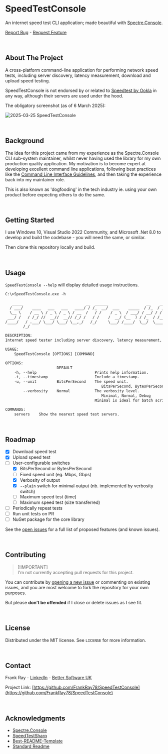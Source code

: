 # SpeedTestConsole
An internet speed test CLI application; made beautiful with [Spectre.Console](https://github.com/spectreconsole/spectre.console). 

<p align="left">
    <a href="https://github.com/FrankRay78/SpeedTestConsole/issues/new?labels=needs%20triage,bug&template=bug-report---.md">Report Bug</a>
    -
    <a href="https://github.com/FrankRay78/SpeedTestConsole/issues/new?labels=needs%20triage,enhancement&template=feature-request---.md">Request Feature</a>
</p>

<br />


## About The Project
A cross-platform command-line application for performing network speed tests, including server discovery, latency measurement, download and upload speed testing.

SpeedTestConsole is not endorsed by or related to [Speedtest by Ookla](https://www.speedtest.net/) in any way, although their servers are used under the hood.

The obligatory screenshot (as of 6 March 2025):

![2025-03-25 SpeedTestConsole](https://github.com/user-attachments/assets/b2df7f36-f620-4683-88ad-81b913b24070)

<br />


## Background
The idea for this project came from my experience as the Spectre.Console CLI sub-system maintainer, whilst never having used the library for my own production quality application. My motivation is to become expert at developing excellent command line applications, following best practices like the [Command Line Interface Guidelines](https://clig.dev/), and then taking the experience back into my maintainer role. 

This is also known as 'dogfooding' in the tech industry ie. using your own product before expecting others to do the same.

<br />


## Getting Started
I use Windows 10, Visual Studio 2022 Community, and Microsoft .Net 8.0 to develop and build the codebase - you will need the same, or similar.

Then clone this repository locally and build.

<br />


## Usage
`SpeedTestConsole --help` will display detailed usage instructions.

```txt
C:\>SpeedTestConsole.exe -h

   _____                            __  ______                 __    ______                                  __
  / ___/    ____   ___   ___   ____/ / /_  __/  ___    _____  / /_  / ____/  ____    ____    _____  ____    / /  ___
  \__ \    / __ \ / _ \ / _ \ / __  /   / /    / _ \  / ___/ / __/ / /      / __ \  / __ \  / ___/ / __ \  / /  / _ \
 ___/ /   / /_/ //  __//  __// /_/ /   / /    /  __/ (__  ) / /_  / /___   / /_/ / / / / / (__  ) / /_/ / / /  /  __/
/____/   / .___/ \___/ \___/ \__,_/   /_/     \___/ /____/  \__/  \____/   \____/ /_/ /_/ /____/  \____/ /_/   \___/
        /_/

DESCRIPTION:
Internet speed tester including server discovery, latency measurement, download and upload speed testing.

USAGE:
    SpeedTestConsole [OPTIONS] [COMMAND]

OPTIONS:
                       DEFAULT
    -h, --help                          Prints help information.
    -t, --timestamp                     Include a timestamp.
    -u, --unit         BitsPerSecond    The speed unit.
                                           BitsPerSecond, BytesPerSecond
        --verbosity    Normal           The verbosity level.
                                           Minimal, Normal, Debug
                                        Minimal is ideal for batch scripts and redirected output.

COMMANDS:
    servers    Show the nearest speed test servers.
```

<br />


## Roadmap
- [X] Download speed test
- [X] Upload speed test
- [ ] User-configurable switches
   - [X] BitsPerSecond or BytesPerSecond
   - [ ] Fixed speed unit (eg. Mbps, Gbps)
   - [X] Verbosity of output
   - [X] ~~`--plain` switch for minimal output~~ (nb. implemented by verbosity switch)
   - [ ] Maximum speed test (time)
   - [ ] Maximum speed test (size transferred)
- [ ] Periodically repeat tests
- [ ] Run unit tests on PR
- [ ] NuGet package for the core library

See the [open issues](https://github.com/FrankRay78/SpeedTestConsole/issues) for a full list of proposed features (and known issues).

<br />


##  Contributing
> [!IMPORTANT]\
> I'm not currently accepting pull requests for this project. 

You can contribute by [opening a new issue](https://github.com/FrankRay78/SpeedTestConsole/issues/new/choose) or commenting on existing issues, and you are most welcome to fork the repository for your own purposes. 

But please **don't be offended** if I close or delete issues as I see fit.

<br />


## License
Distributed under the MIT license. See `LICENSE` for more information.

<br />


## Contact
Frank Ray - [LinkedIn](https://www.linkedin.com/in/frankray/) - [Better Software UK](https://bettersoftware.uk)

Project Link: [https://github.com/FrankRay78/SpeedTestConsole](https://github.com/FrankRay78/SpeedTestConsole)

<br />


## Acknowledgments
* [Spectre.Console](https://github.com/spectreconsole/spectre.console)
* [SpeedTestSharp](https://github.com/manuelmayer-dev/SpeedTestSharp)
* [Best-README-Template](https://github.com/othneildrew/Best-README-Template)
* [Standard Readme](https://github.com/RichardLitt/standard-readme)

